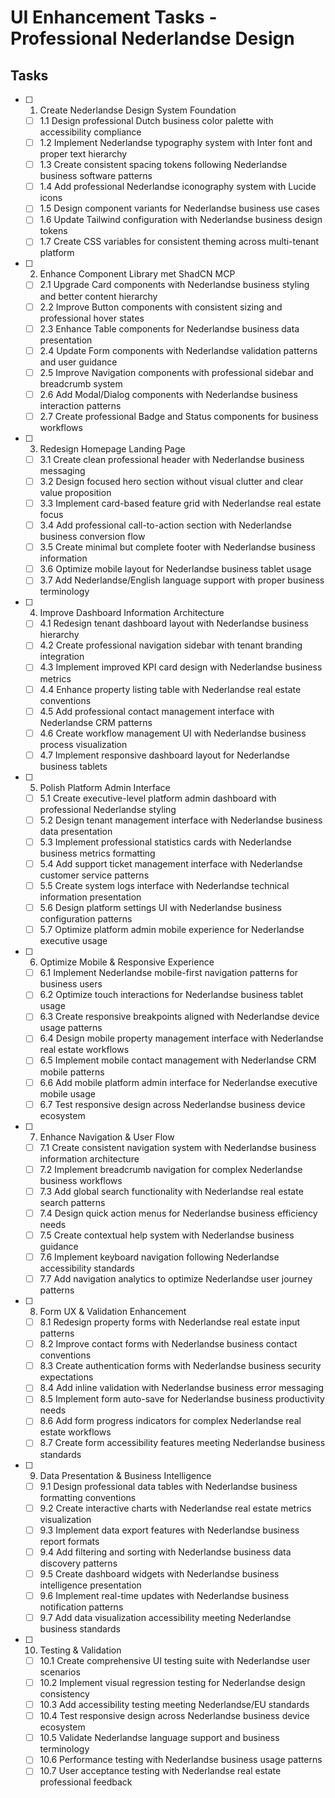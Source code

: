 # UI Enhancement Tasks - Professional Nederlandse Design

## Tasks

- [ ] 1. Create Nederlandse Design System Foundation
  - [ ] 1.1 Design professional Dutch business color palette with accessibility compliance
  - [ ] 1.2 Implement Nederlandse typography system with Inter font and proper text hierarchy
  - [ ] 1.3 Create consistent spacing tokens following Nederlandse business software patterns
  - [ ] 1.4 Add professional Nederlandse iconography system with Lucide icons
  - [ ] 1.5 Design component variants for Nederlandse business use cases
  - [ ] 1.6 Update Tailwind configuration with Nederlandse business design tokens
  - [ ] 1.7 Create CSS variables for consistent theming across multi-tenant platform

- [ ] 2. Enhance Component Library met ShadCN MCP
  - [ ] 2.1 Upgrade Card components with Nederlandse business styling and better content hierarchy
  - [ ] 2.2 Improve Button components with consistent sizing and professional hover states
  - [ ] 2.3 Enhance Table components for Nederlandse business data presentation
  - [ ] 2.4 Update Form components with Nederlandse validation patterns and user guidance
  - [ ] 2.5 Improve Navigation components with professional sidebar and breadcrumb system
  - [ ] 2.6 Add Modal/Dialog components with Nederlandse business interaction patterns
  - [ ] 2.7 Create professional Badge and Status components for business workflows

- [ ] 3. Redesign Homepage Landing Page
  - [ ] 3.1 Create clean professional header with Nederlandse business messaging
  - [ ] 3.2 Design focused hero section without visual clutter and clear value proposition
  - [ ] 3.3 Implement card-based feature grid with Nederlandse real estate focus
  - [ ] 3.4 Add professional call-to-action section with Nederlandse business conversion flow
  - [ ] 3.5 Create minimal but complete footer with Nederlandse business information
  - [ ] 3.6 Optimize mobile layout for Nederlandse business tablet usage
  - [ ] 3.7 Add Nederlandse/English language support with proper business terminology

- [ ] 4. Improve Dashboard Information Architecture
  - [ ] 4.1 Redesign tenant dashboard layout with Nederlandse business hierarchy
  - [ ] 4.2 Create professional navigation sidebar with tenant branding integration
  - [ ] 4.3 Implement improved KPI card design with Nederlandse business metrics
  - [ ] 4.4 Enhance property listing table with Nederlandse real estate conventions
  - [ ] 4.5 Add professional contact management interface with Nederlandse CRM patterns
  - [ ] 4.6 Create workflow management UI with Nederlandse business process visualization
  - [ ] 4.7 Implement responsive dashboard layout for Nederlandse business tablets

- [ ] 5. Polish Platform Admin Interface
  - [ ] 5.1 Create executive-level platform admin dashboard with professional Nederlandse styling
  - [ ] 5.2 Design tenant management interface with Nederlandse business data presentation
  - [ ] 5.3 Implement professional statistics cards with Nederlandse business metrics formatting
  - [ ] 5.4 Add support ticket management interface with Nederlandse customer service patterns
  - [ ] 5.5 Create system logs interface with Nederlandse technical information presentation
  - [ ] 5.6 Design platform settings UI with Nederlandse business configuration patterns
  - [ ] 5.7 Optimize platform admin mobile experience for Nederlandse executive usage

- [ ] 6. Optimize Mobile & Responsive Experience
  - [ ] 6.1 Implement Nederlandse mobile-first navigation patterns for business users
  - [ ] 6.2 Optimize touch interactions for Nederlandse business tablet usage
  - [ ] 6.3 Create responsive breakpoints aligned with Nederlandse device usage patterns
  - [ ] 6.4 Design mobile property management interface with Nederlandse real estate workflows
  - [ ] 6.5 Implement mobile contact management with Nederlandse CRM mobile patterns
  - [ ] 6.6 Add mobile platform admin interface for Nederlandse executive mobile usage
  - [ ] 6.7 Test responsive design across Nederlandse business device ecosystem

- [ ] 7. Enhance Navigation & User Flow
  - [ ] 7.1 Create consistent navigation system with Nederlandse business information architecture
  - [ ] 7.2 Implement breadcrumb navigation for complex Nederlandse business workflows
  - [ ] 7.3 Add global search functionality with Nederlandse real estate search patterns
  - [ ] 7.4 Design quick action menus for Nederlandse business efficiency needs
  - [ ] 7.5 Create contextual help system with Nederlandse business guidance
  - [ ] 7.6 Implement keyboard navigation following Nederlandse accessibility standards
  - [ ] 7.7 Add navigation analytics to optimize Nederlandse user journey patterns

- [ ] 8. Form UX & Validation Enhancement
  - [ ] 8.1 Redesign property forms with Nederlandse real estate input patterns
  - [ ] 8.2 Improve contact forms with Nederlandse business contact conventions
  - [ ] 8.3 Create authentication forms with Nederlandse business security expectations
  - [ ] 8.4 Add inline validation with Nederlandse business error messaging
  - [ ] 8.5 Implement form auto-save for Nederlandse business productivity needs
  - [ ] 8.6 Add form progress indicators for complex Nederlandse real estate workflows
  - [ ] 8.7 Create form accessibility features meeting Nederlandse business standards

- [ ] 9. Data Presentation & Business Intelligence
  - [ ] 9.1 Design professional data tables with Nederlandse business formatting conventions
  - [ ] 9.2 Create interactive charts with Nederlandse real estate metrics visualization
  - [ ] 9.3 Implement data export features with Nederlandse business report formats
  - [ ] 9.4 Add filtering and sorting with Nederlandse business data discovery patterns
  - [ ] 9.5 Create dashboard widgets with Nederlandse business intelligence presentation
  - [ ] 9.6 Implement real-time updates with Nederlandse business notification patterns
  - [ ] 9.7 Add data visualization accessibility meeting Nederlandse business standards

- [ ] 10. Testing & Validation
  - [ ] 10.1 Create comprehensive UI testing suite with Nederlandse user scenarios
  - [ ] 10.2 Implement visual regression testing for Nederlandse design consistency
  - [ ] 10.3 Add accessibility testing meeting Nederlandse/EU standards
  - [ ] 10.4 Test responsive design across Nederlandse business device ecosystem
  - [ ] 10.5 Validate Nederlandse language support and business terminology
  - [ ] 10.6 Performance testing with Nederlandse business usage patterns
  - [ ] 10.7 User acceptance testing with Nederlandse real estate professional feedback